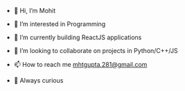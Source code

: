 - 👋 Hi, I’m Mohit
- 👀 I’m interested in Programming
- 🌱 I’m currently building ReactJS applications
- 💞️ I’m looking to collaborate on projects in Python/C++/JS
- 📫 How to reach me mhtgupta.281@gmail.com

- 🧐 Always curious

<!---
coldcoffeee/coldcoffeee is a ✨ special ✨ repository because its `README.md` (this file) appears on your GitHub profile.
You can click the Preview link to take a look at your changes.
--->
